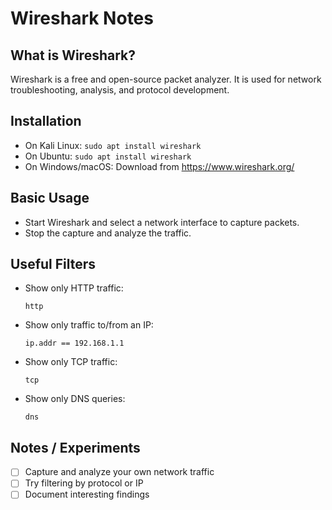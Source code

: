 # Wireshark Notes

## What is Wireshark?
Wireshark is a free and open-source packet analyzer. It is used for network troubleshooting, analysis, and protocol development.

## Installation
- On Kali Linux: `sudo apt install wireshark`
- On Ubuntu: `sudo apt install wireshark`
- On Windows/macOS: Download from https://www.wireshark.org/

## Basic Usage
- Start Wireshark and select a network interface to capture packets.
- Stop the capture and analyze the traffic.

## Useful Filters
- Show only HTTP traffic:
  ```
  http
  ```
- Show only traffic to/from an IP:
  ```
  ip.addr == 192.168.1.1
  ```
- Show only TCP traffic:
  ```
  tcp
  ```
- Show only DNS queries:
  ```
  dns
  ```

## Notes / Experiments
- [ ] Capture and analyze your own network traffic
- [ ] Try filtering by protocol or IP
- [ ] Document interesting findings 